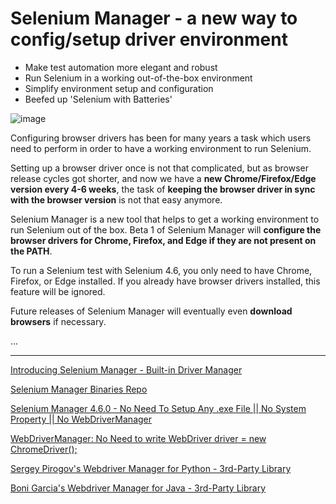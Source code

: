 # Selenium Manager - a new way to config/setup driver environment


- Make test automation more elegant and robust
- Run Selenium in a working out-of-the-box environment
- Simplify environment setup and configuration
- Beefed up 'Selenium with Batteries'


![image](https://user-images.githubusercontent.com/70295997/209493750-4e6a66fe-39f4-40b3-89ba-95f7aff807e6.png)

Configuring browser drivers has been for many years a task which users need to perform in order to have a working environment to run Selenium.

Setting up a browser driver once is not that complicated, but as browser release cycles got shorter, and now we have a __new Chrome/Firefox/Edge version every 4-6 weeks__, the task of __keeping the browser driver in sync with the browser version__ is not that easy anymore.

Selenium Manager is a new tool that helps to get a working environment to run Selenium out of the box. Beta 1 of Selenium Manager will __configure the browser drivers for Chrome, Firefox, and Edge if they are not present on the PATH__.

To run a Selenium test with Selenium 4.6, you only need to have Chrome, Firefox, or Edge installed. If you already have browser drivers installed, this feature will be ignored.

Future releases of Selenium Manager will eventually even __download browsers__ if necessary.

...


---
[Introducing Selenium Manager - Built-in Driver Manager](https://www.selenium.dev/blog/2022/introducing-selenium-manager/)

[Selenium Manager Binaries Repo](https://github.com/SeleniumHQ/selenium/tree/trunk/common/manager)

[Selenium Manager 4.6.0 - No Need To Setup Any .exe File || No System Property || No WebDriverManager](https://youtu.be/M3RyBvUTOpk)

[WebDriverManager: No Need to write WebDriver driver = new ChromeDriver();](https://youtu.be/kqQd6PlQtcs)

[Sergey Pirogov's Webdriver Manager for Python - 3rd-Party Library](https://pypi.org/project/webdriver-manager/)

[Boni Garcia's Webdriver Manager for Java - 3rd-Party Library](https://bonigarcia.dev/webdrivermanager/)
